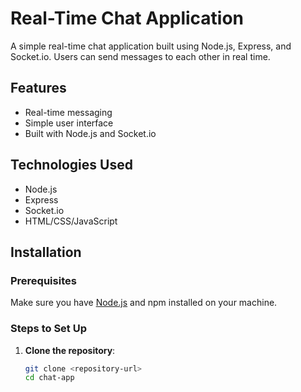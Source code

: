 # Real-Time Chat Application

A simple real-time chat application built using Node.js, Express, and Socket.io. Users can send messages to each other in real time.

## Features

- Real-time messaging
- Simple user interface
- Built with Node.js and Socket.io

## Technologies Used

- Node.js
- Express
- Socket.io
- HTML/CSS/JavaScript

## Installation

### Prerequisites

Make sure you have [Node.js](https://nodejs.org/) and npm installed on your machine.

### Steps to Set Up

1. **Clone the repository**:
   ```bash
   git clone <repository-url>
   cd chat-app
